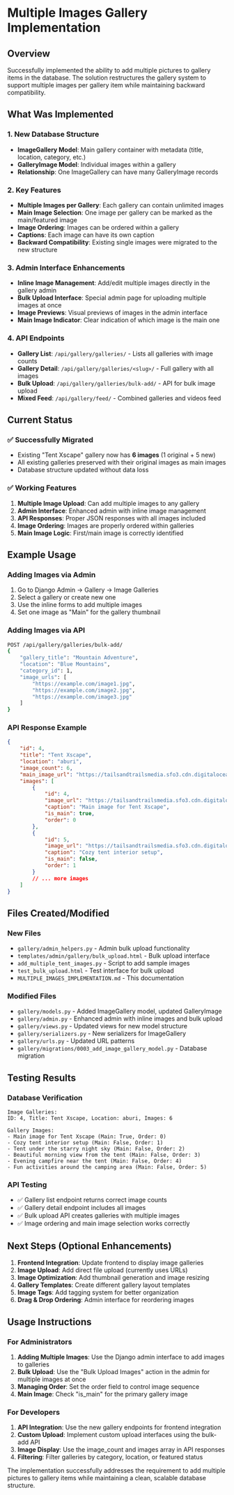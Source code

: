 # Multiple Images Gallery Implementation

## Overview
Successfully implemented the ability to add multiple pictures to gallery items in the database. The solution restructures the gallery system to support multiple images per gallery item while maintaining backward compatibility.

## What Was Implemented

### 1. New Database Structure
- **ImageGallery Model**: Main gallery container with metadata (title, location, category, etc.)
- **GalleryImage Model**: Individual images within a gallery
- **Relationship**: One ImageGallery can have many GalleryImage records

### 2. Key Features
- **Multiple Images per Gallery**: Each gallery can contain unlimited images
- **Main Image Selection**: One image per gallery can be marked as the main/featured image
- **Image Ordering**: Images can be ordered within a gallery
- **Captions**: Each image can have its own caption
- **Backward Compatibility**: Existing single images were migrated to the new structure

### 3. Admin Interface Enhancements
- **Inline Image Management**: Add/edit multiple images directly in the gallery admin
- **Bulk Upload Interface**: Special admin page for uploading multiple images at once
- **Image Previews**: Visual previews of images in the admin interface
- **Main Image Indicator**: Clear indication of which image is the main one

### 4. API Endpoints
- **Gallery List**: `/api/gallery/galleries/` - Lists all galleries with image counts
- **Gallery Detail**: `/api/gallery/galleries/<slug>/` - Full gallery with all images
- **Bulk Upload**: `/api/gallery/galleries/bulk-add/` - API for bulk image upload
- **Mixed Feed**: `/api/gallery/feed/` - Combined galleries and videos feed

## Current Status

### ✅ Successfully Migrated
- Existing "Tent Xscape" gallery now has **6 images** (1 original + 5 new)
- All existing galleries preserved with their original images as main images
- Database structure updated without data loss

### ✅ Working Features
1. **Multiple Image Upload**: Can add multiple images to any gallery
2. **Admin Interface**: Enhanced admin with inline image management
3. **API Responses**: Proper JSON responses with all images included
4. **Image Ordering**: Images are properly ordered within galleries
5. **Main Image Logic**: First/main image is correctly identified

## Example Usage

### Adding Images via Admin
1. Go to Django Admin → Gallery → Image Galleries
2. Select a gallery or create new one
3. Use the inline forms to add multiple images
4. Set one image as "Main" for the gallery thumbnail

### Adding Images via API
```bash
POST /api/gallery/galleries/bulk-add/
{
    "gallery_title": "Mountain Adventure",
    "location": "Blue Mountains",
    "category_id": 1,
    "image_urls": [
        "https://example.com/image1.jpg",
        "https://example.com/image2.jpg",
        "https://example.com/image3.jpg"
    ]
}
```

### API Response Example
```json
{
    "id": 4,
    "title": "Tent Xscape",
    "location": "aburi",
    "image_count": 6,
    "main_image_url": "https://tailsandtrailsmedia.sfo3.cdn.digitaloceanspaces.com/Aburi%20Eco%20Resort-2.jpg",
    "images": [
        {
            "id": 4,
            "image_url": "https://tailsandtrailsmedia.sfo3.cdn.digitaloceanspaces.com/Aburi%20Eco%20Resort-2.jpg",
            "caption": "Main image for Tent Xscape",
            "is_main": true,
            "order": 0
        },
        {
            "id": 5,
            "image_url": "https://tailsandtrailsmedia.sfo3.cdn.digitaloceanspaces.com/tent-interior.jpg",
            "caption": "Cozy tent interior setup",
            "is_main": false,
            "order": 1
        }
        // ... more images
    ]
}
```

## Files Created/Modified

### New Files
- `gallery/admin_helpers.py` - Admin bulk upload functionality
- `templates/admin/gallery/bulk_upload.html` - Bulk upload interface
- `add_multiple_tent_images.py` - Script to add sample images
- `test_bulk_upload.html` - Test interface for bulk upload
- `MULTIPLE_IMAGES_IMPLEMENTATION.md` - This documentation

### Modified Files
- `gallery/models.py` - Added ImageGallery model, updated GalleryImage
- `gallery/admin.py` - Enhanced admin with inline images and bulk upload
- `gallery/views.py` - Updated views for new model structure
- `gallery/serializers.py` - New serializers for ImageGallery
- `gallery/urls.py` - Updated URL patterns
- `gallery/migrations/0003_add_image_gallery_model.py` - Database migration

## Testing Results

### Database Verification
```
Image Galleries:
ID: 4, Title: Tent Xscape, Location: aburi, Images: 6

Gallery Images:
- Main image for Tent Xscape (Main: True, Order: 0)
- Cozy tent interior setup (Main: False, Order: 1)
- Tent under the starry night sky (Main: False, Order: 2)
- Beautiful morning view from the tent (Main: False, Order: 3)
- Evening campfire near the tent (Main: False, Order: 4)
- Fun activities around the camping area (Main: False, Order: 5)
```

### API Testing
- ✅ Gallery list endpoint returns correct image counts
- ✅ Gallery detail endpoint includes all images
- ✅ Bulk upload API creates galleries with multiple images
- ✅ Image ordering and main image selection works correctly

## Next Steps (Optional Enhancements)

1. **Frontend Integration**: Update frontend to display image galleries
2. **Image Upload**: Add direct file upload (currently uses URLs)
3. **Image Optimization**: Add thumbnail generation and image resizing
4. **Gallery Templates**: Create different gallery layout templates
5. **Image Tags**: Add tagging system for better organization
6. **Drag & Drop Ordering**: Admin interface for reordering images

## Usage Instructions

### For Administrators
1. **Adding Multiple Images**: Use the Django admin interface to add images to galleries
2. **Bulk Upload**: Use the "Bulk Upload Images" action in the admin for multiple images at once
3. **Managing Order**: Set the order field to control image sequence
4. **Main Image**: Check "is_main" for the primary gallery image

### For Developers
1. **API Integration**: Use the new gallery endpoints for frontend integration
2. **Custom Upload**: Implement custom upload interfaces using the bulk-add API
3. **Image Display**: Use the image_count and images array in API responses
4. **Filtering**: Filter galleries by category, location, or featured status

The implementation successfully addresses the requirement to add multiple pictures to gallery items while maintaining a clean, scalable database structure.